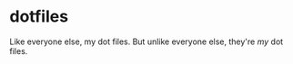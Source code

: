 dotfiles
========

Like everyone else, my dot files. But unlike everyone else, they're *my* dot files.